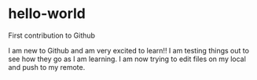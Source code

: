 # hello-world
First contribution to Github

I am new to Github and am very excited to learn!!
I am testing things out to see how they go as I am learning.
I am now trying to edit files on my local and push to my remote.